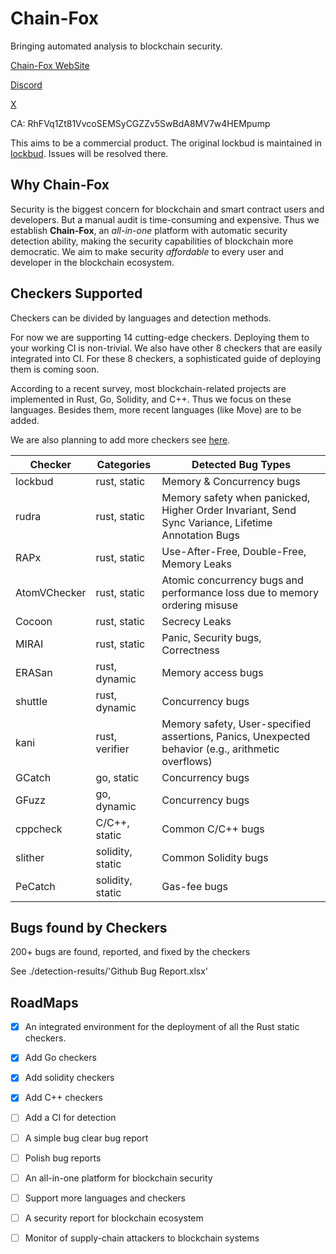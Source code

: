 # Chain-Fox

Bringing automated analysis to blockchain security.

[Chain-Fox WebSite](https://chain-fox.com)

[Discord](https://discord.gg/9Eyut3GJ)

[X](https://x.com/ChainFoxHQ)

CA: RhFVq1Zt81VvcoSEMSyCGZZv5SwBdA8MV7w4HEMpump

This aims to be a commercial product. The original lockbud is maintained in [lockbud](https://github.com/BurtonQin/lockbud). Issues will be resolved there.

## Why Chain-Fox

Security is the biggest concern for blockchain and smart contract users and developers.
But a manual audit is time-consuming and expensive.
Thus we establish **Chain-Fox**, 
an *all-in-one* platform with automatic security detection ability, making the security capabilities of blockchain more democratic. 
We aim to make security *affordable* to every user and developer in the blockchain ecosystem.

## Checkers Supported

Checkers can be divided by languages and detection methods.

For now we are supporting 14 cutting-edge checkers. Deploying them to your working CI is non-trivial. We also have other 8 checkers that are easily integrated into CI. For these 8 checkers, a sophisticated guide of deploying them is coming soon.

According to a recent survey, most blockchain-related projects are implemented in Rust, Go, Solidity, and C++. Thus we focus on these languages. Besides them, more recent languages (like Move) are to be added.

We are also planning to add more checkers see [here](github.com/BurtonQin/Awesome-Rust-Checkers).


| Checker | Categories | Detected Bug Types |
| ------- | ---------- | --------|
| lockbud | rust, static | Memory & Concurrency bugs
| rudra   | rust, static |  Memory safety when panicked, Higher Order Invariant, Send Sync Variance, Lifetime Annotation Bugs |
| RAPx | rust, static | Use-After-Free, Double-Free, Memory Leaks | 
| AtomVChecker | rust, static | Atomic concurrency bugs and performance loss due to memory ordering misuse |
| Cocoon | rust, static | Secrecy Leaks |
| MIRAI | rust, static | Panic, Security bugs, Correctness |
| ERASan | rust, dynamic | Memory access bugs |
| shuttle | rust, dynamic | Concurrency bugs |
| kani | rust, verifier | Memory safety, User-specified assertions, Panics, Unexpected behavior (e.g., arithmetic overflows) |
| GCatch | go, static | Concurrency bugs |
| GFuzz | go, dynamic | Concurrency bugs |
| cppcheck | C/C++, static | Common C/C++ bugs |
| slither | solidity, static | Common Solidity bugs |
| PeCatch | solidity, static | Gas-fee bugs | 

## Bugs found by Checkers

200+ bugs are found, reported, and fixed by the checkers

See ./detection-results/'Github Bug Report.xlsx'

## RoadMaps

- [x] An integrated environment for the deployment of all the Rust static checkers.
- [x] Add Go checkers
- [x] Add solidity checkers
- [x] Add C++ checkers
- [ ] Add a CI for detection
- [ ] A simple bug clear bug report
- [ ] Polish bug reports
- [ ] An all-in-one platform for blockchain security
- [ ] Support more languages and checkers
- [ ] A security report for blockchain ecosystem
- [ ] Monitor of supply-chain attackers to blockchain systems

